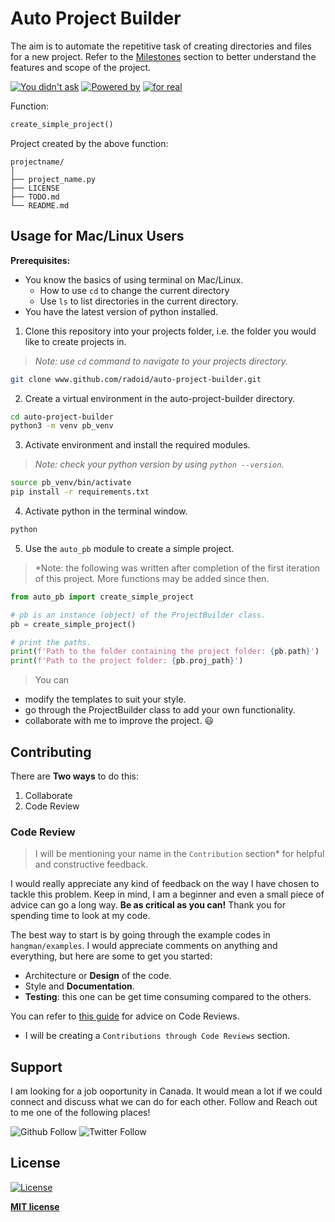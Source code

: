 # Auto Project Builder
The aim is to automate the repetitive task of creating directories and files for a new project. Refer to the [Milestones](https://github.com/radroid/auto-project-builder/milestones) section to better understand the features and scope of the project.

[![You didn't ask](https://forthebadge.com/images/badges/you-didnt-ask-for-this.svg)](https://forthebadge.com) 
[![Powered by](https://forthebadge.com/images/badges/powered-by-responsibility.svg)](https://forthebadge.com) 
[![for real](https://forthebadge.com/images/badges/fo-real.svg)](https://forthebadge.com)

Function:
```python 
create_simple_project()
```
Project created by the above function:
``` 
projectname/
│
├── project_name.py
├── LICENSE
├── TODO.md
└── README.md
```

## Usage for Mac/Linux Users

**Prerequisites:**
- You know the basics of using terminal on Mac/Linux.
  * How to use `cd` to change the current directory
  * Use `ls` to list directories in the current directory.
- You have the latest version of python installed.

1. Clone this repository into your projects folder, i.e. the folder you would like to create projects in.

> *Note: use `cd` command to navigate to your projects directory.*

```bash
git clone www.github.com/radoid/auto-project-builder.git
```

2. Create a virtual environment in the auto-project-builder directory.
```bash
cd auto-project-builder
python3 -m venv pb_venv
```

3. Activate environment and install the required modules.

> *Note: check your python version by using `python --version`.*

```bash
source pb_venv/bin/activate
pip install -r requirements.txt
```

4. Activate python in the terminal window.
```bash
python
```

5. Use the `auto_pb` module to create a simple project.
> *Note: the following was written after completion of the first iteration of this project. 
> More functions may be added since then.

```python
from auto_pb import create_simple_project

# pb is an instance (object) of the ProjectBuilder class.
pb = create_simple_project()

# print the paths.
print(f'Path to the folder containing the project folder: {pb.path}')
print(f'Path to the project folder: {pb.proj_path}')
```
> You can 
- modify the templates to suit your style.
- go through the ProjectBuilder class to add your own functionality.
- collaborate with me to improve the project. :smiley:

## Contributing
There are **Two ways** to do this:
1. Collaborate
2. Code Review

### Code Review
> I will be mentioning your name in the `Contribution` section* for helpful and constructive feedback.

I would really appreciate any kind of feedback on the way I have chosen to tackle this problem. Keep in mind, I am a beginner and even a small piece of advice can go a long way. **Be as critical as you can!** Thank you for spending time to look at my code.

The best way to start is by going through the example codes in `hangman/examples`.
I would appreciate comments on anything and everything, but here are some to get you started:
- Architecture or **Design** of the code.
- Style and **Documentation**.
- **Testing**: this one can be get time consuming compared to the others.

You can refer to [this guide](https://www.kevinlondon.com/2015/05/05/code-review-best-practices.html) for advice on Code Reviews.
* I will be creating a `Contributions through Code Reviews` section.

## Support
I am looking for a job ooportunity in Canada. It would mean a lot if we could connect and discuss what we can do for each other.
Follow and Reach out to me one of the following places!

![Github Follow](https://img.shields.io/github/followers/radroid?label=Follow&style=social) ![Twitter Follow](https://img.shields.io/twitter/follow/Raj_Dholakia001?label=Follow&style=social)


## License

[![License](https://img.shields.io/github/license/radroid/Hangman?style=for-the-badge)](https://github.com/radroid/Hangman/blob/master/LICENSE)

**[MIT license](https://opensource.org/licenses/MIT)**
